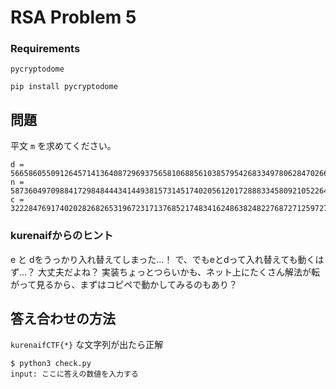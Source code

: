 # RSA Problem 5

### Requirements

`pycryptodome`

```
pip install pycryptodome
```

## 問題

平文 `m` を求めてください。

```
d = 56658605509126457141364087296937565810688561038579542683349780628470266242143892038528745696575277888192956641737736885206964957096385806290280763559697043655988857306740666159586148036178450329394441741640947378552351063820976721476927890386422413529395720409510260792608684359188481781533729146136897710061
n = 58736049709884172984844434144938157314517402056120172888334580921052264871547351134739969528420503258342877502785213136517139274820212995884954876224232561358358560336293404660132208004500133968406011062267242957961900642278399580585177653098147589589851322998762079455467217091112652426389063999654368986299
c = 32228476917402028268265319672317137685217483416248638248227687271259727545255590046880100714319048601537972188115755828074478218612339739154426160401604421557281018625247374392703849883879974867329324340087449775408778759045332082111525236469057034308915301624522993079851231099003107183333843850638711676710
```

### kurenaifからのヒント

e と dをうっかり入れ替えてしまった…！
で、でもeとdって入れ替えても動くはず…？ 大丈夫だよね？
実装ちょっとつらいかも、ネット上にたくさん解法が転がって見るから、まずはコピペで動かしてみるのもあり？

## 答え合わせの方法

`kurenaifCTF{*}` な文字列が出たら正解

```
$ python3 check.py
input: ここに答えの数値を入力する
```


